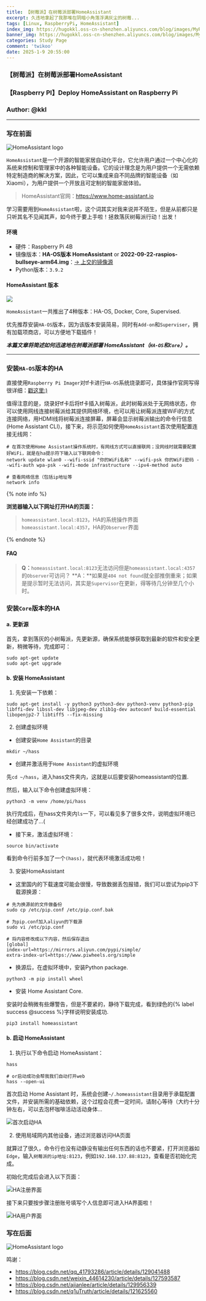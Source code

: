 ```yaml
---
title: 【树莓派】在树莓派部署HomeAssistant
excerpt: 久违地拿起了我那堆在阴暗小角落浮满灰尘的树莓...
tags: [Linux, RaspberryPi, HomeAssistant]
index_img: https://hugokkl.oss-cn-shenzhen.aliyuncs.com/blog/images/MyRaspberryPiLearningGuide/树莓派部署HomeAssistant/image.png
banner_img: https://hugokkl.oss-cn-shenzhen.aliyuncs.com/blog/images/MyRaspberryPiLearningGuide/树莓派部署HomeAssistant/image.png
categories: Study Page
comment: 'twikoo'
date: 2025-1-9 20:55:00
---
```


### 【树莓派】在树莓派部署HomeAssistant
### 【Raspberry PI】Deploy HomeAssistant on Raspberry Pi
### Author: @kkl

---
### 写在前面

<!-- ![HomeAssistant logo](images/MyRaspberryPiLearningGuide/树莓派部署HomeAssistant/image.png) -->
![HomeAssistant logo](https://hugokkl.oss-cn-shenzhen.aliyuncs.com/blog/images/MyRaspberryPiLearningGuide/树莓派部署HomeAssistant/image.png)

`HomeAssistant`是一个开源的智能家居自动化平台，它允许用户通过一个中心化的系统来控制和管理家中的各种智能设备。它的设计理念是为用户提供一个无需依赖特定制造商的解决方案，因此，它可以集成来自不同品牌的智能设备（如Xiaomi），为用户提供一个开放且可定制的智能家居体验。

> HomeAssistant官网：https://www.home-assistant.io

学习需要用到`HomeAssistant`啦，这个词其实对我来说并不陌生，但是从前都只是只听其名不见闻其声，如今终于要上手啦！拯救落灰树莓派行动！出发！

#### 环境
* 硬件：Raspberry Pi 4B
* 镜像版本：**HA-OS版本 HomeAssistant** or **2022-09-22-raspios-bullseye-arm64.img**：[-> 上交的镜像源](https://mirror.sjtu.edu.cn/raspberry-pi-os-images/raspios_arm64/images/raspios_arm64-2022-09-26/)
* Python版本：`3.9.2`

#### HomeAssistant 版本

![](images/MyRaspberryPiLearningGuide/树莓派部署HomeAssistant/image-5.png)

`HomeAssistant`一共推出了4种版本：HA-OS, Docker, Core, Supervised.

优先推荐安装`HA-OS`版本，因为该版本安装简易，同时有`Add-on`和`Superviser`，拥有加载项商店，可以方便地下载插件！

**_本篇文章将简述如何迅速地在树莓派部署 HomeAssistant（`HA-OS`和`Core`）。_**

---

### 安装`HA-OS`版本的HA

直接使用`Raspberry Pi Imager`对tf卡进行`HA-OS`系统烧录即可，具体操作官网写得很详细：[戳这里:)](https://www.home-assistant.io/installation/raspberrypi)

值得注意的是，烧录好tf卡后将tf卡插入树莓派，此时树莓派处于无网络状态，你可以使用网线连接树莓派给其提供网络环境，也可以用让树莓派连接WiFi的方式连接网络，用HDMI线将树莓派连接屏幕，屏幕会显示树莓派输出的命令行信息 (Home Assistant CLI)，接下来，将示范如何使用`HomeAssistant`首次使用配置连接无线网：

```shell
# 在首次使用Home Assistant操作系统时，有网线方式可以直接联网；没网线时就需要配置好WiFi，就是在ha提示符下输入以下联网命令：
network update wlan0 --wifi-ssid "你的WiFi名称" --wifi-psk 你的WiFi密码 --wifi-auth wpa-psk --wifi-mode infrastructure --ipv4-method auto

# 查看网络信息（包括ip地址等
network info
```
{% note info %}

**浏览器输入以下网址打开HA的页面：**

> `homeassistant.local:8123`，HA的系统操作界面
> `homeassistant.local:4357`，HA的`Observer`界面

{% endnote %}


#### FAQ

> **Q：**`homeassistant.local:8123`无法访问但是`homeassistant.local:4357`的`Observer`可访问？
**A：**如果是`404 not found`就全部推倒重来；如果是提示暂时无法访问，其实是`Supervisor`在更新，得等待几分钟至几个小时。


### 安装`Core`版本的HA

#### a. 更新源

首先，拿到落灰的小树莓派，先更新源，确保系统能够获取到最新的软件和安全更新，稍微等待，完成即可：

```shell
sudo apt-get update
sudo apt-get upgrade
```

#### b. 安装 HomeAssistant

1. 先安装一下依赖：

```shell
sudo apt-get install -y python3 python3-dev python3-venv python3-pip libffi-dev libssl-dev libjpeg-dev zlib1g-dev autoconf build-essential libopenjp2-7 libtiff5 --fix-missing
```

2. 创建虚拟环境

- 创建安装`Home Assistant`的目录

```shell
mkdir ~/hass
```

- 创建并激活用于`Home Assistant`的虚拟环境

先`cd ~/hass`，进入hass文件夹内，这就是以后要安装homeassistant的位置.

然后，输入以下命令创建虚拟环境：

```shell
python3 -m venv /home/pi/hass
```

执行完成后，在hass文件夹内`ls`一下，可以看见多了很多文件，说明虚拟环境已经创建成功了...(

- 接下来，激活虚拟环境：

```shell
source bin/activate
```

看到命令行前多加了一个`(hass)`，就代表环境激活成功啦！

3. 安装HomeAssistant

- 这里国内的下载速度可能会很慢，导致数据丢包报错，我们可以尝试为pip3下载源换源：

```shell
# 先为换源前的文件做备份
sudo cp /etc/pip.conf /etc/pip.conf.bak

# 为pip.conf加入aliyun的下载源
sudo vi /etc/pip.conf

# 将内容修改成以下内容，然后保存退出
[global]
index-url=https://mirrors.aliyun.com/pypi/simple/
extra-index-url=https://www.piwheels.org/simple
```

- 换源后，在虚拟环境中，安装Python package.

```shell
python3 -m pip install wheel
```

- 安装 Home Assistant Core.

安装时会稍微有些爆警告，但是不要紧的，静待下载完成，看到绿色的{% label success @success %}字样说明安装成功.

```shell
pip3 install homeassistant
```


#### b. 启动 HomeAssistant

1. 执行以下命令启动 HomeAssistant：

```shell
hass

# or启动成功会帮我我们自动打开web
hass --open-ui
```

首次启动 Home Assistant 时，系统会创建`~/.homeassistant`目录用于承载配置文件，并安装所需的基础依赖，这个过程会花费一定时间，请耐心等待（大约十分钟左右，可以去泡杯咖啡活动活动身体...

![首次启动HA](images/MyRaspberryPiLearningGuide/树莓派部署HomeAssistant/image-1.png)


2. 使用局域网内其他设备，通过浏览器访问HA页面

就算过了很久，命令行也没有动静没有输出任何东西的话也不要紧，打开浏览器如`Edge`，输入`树莓派的ip地址:8123`，例如`192.168.137.88:8123`，查看是否初始化完成。

初始化完成后会进入以下页面：

![HA注册界面](images/MyRaspberryPiLearningGuide/树莓派部署HomeAssistant/image-2.png)

接下来只要按步骤注册账号填写个人信息即可进入HA界面啦！

![HA用户界面](images/MyRaspberryPiLearningGuide/树莓派部署HomeAssistant/image-3.png)

### 写在后面

![HomeAssistant logo](images/MyRaspberryPiLearningGuide/树莓派部署HomeAssistant/image-4.png)


鸣谢：

- https://blog.csdn.net/qq_41793286/article/details/129041488
- https://blog.csdn.net/weixin_44614230/article/details/127593587
- https://blog.csdn.net/ajianlee/article/details/129956339
- https://blog.csdn.net/q1uTruth/article/details/121625560